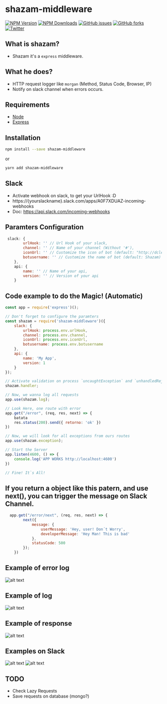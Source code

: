 # shazam-middleware

[![NPM Version](https://img.shields.io/npm/v/shazam-middleware.svg)](https://npmjs.org/package/shazam-middleware)
[![NPM Downloads](https://img.shields.io/npm/dm/shazam-middleware.svg)](https://npmjs.org/package/shazam-middleware)
[![GitHub issues](https://img.shields.io/github/issues/juninmd/shazam-middleware.svg)](https://github.com/juninmd/shazam-middleware/issues)
[![GitHub forks](https://img.shields.io/github/forks/juninmd/shazam-middleware.svg)](https://github.com/juninmd/shazam-middleware/network)
[![Twitter](https://img.shields.io/twitter/url/https/github.com/juninmd/shazam-middleware.svg?style=social)](https://twitter.com/intent/tweet?text=Wow:&url=%5Bobject%20Object%5D)

## What is shazam?
* Shazam it's a `express` middleware.

## What he does?
* HTTP request logger like `morgan` (Method, Status Code, Browser, IP)
* Notify on slack channel when errors occurs.

## Requirements
* [Node](https://nodejs.org/en/)
* [Express](https://www.npmjs.com/package/express)

## Installation
```bash
npm install --save shazam-middleware
```
or
```bash
yarn add shazam-middleware
```

## Slack
* Activate webhook on slack, to get your UrlHook :D
* https://{yourslackname}.slack.com/apps/A0F7XDUAZ-incoming-webhooks
* Doc:  https://api.slack.com/incoming-webhooks

## Paramters Configuration
```js
 slack: {
        urlHook: '' // Url Hook of your slack,
        channel: '' // Name of your channel (Without '#'),
        iconUrl: '' // Customize the icon of bot (default: "http://dclegends.wiki/images/d/d9/Shazam_Billy_Batson_Portrait.png"),
        botusername: '' // Customize the name of bot (default: Shazam)
    },
    api: {
        name: '' // Name of your api,
        version: '' // Version of your api
    }
```

## Code example to do the Magic! (Automatic)
```js
const app = require('express')();

// Don't forget to configure the paramters
const shazam = require('shazam-middleware')({
    slack: {
        urlHook: process.env.urlHook,
        channel: process.env.channel,
        iconUrl: process.env.iconUrl,
        botusername: process.env.botusername
    },
    api: {
        name: 'My App',
        version: 1
    }
});

// Activate validation on process `uncaughtException` and `unhandledRejection`
shazam.handler;

// Now, we wanna log all requests
app.use(shazam.log);

// Look Here, one route with error
app.get("/error", (req, res, next) => {
    batata
    res.status(200).send({ retorno: 'ok' })
})

// Now, we will look for all exceptions from ours routes
app.use(shazam.exception);

// Start the Server
app.listen(4600, () => {
    console.log('APP WORKS http://localhost:4600')
})

// Fine! It`s All!
```

## If you return a object like this patern, and use next(), you can trigger the message on Slack Channel.
```js
  app.get("/error/next", (req, res, next) => {
        next({
            message: {
                userMessage: 'Hey, user! Don´t Worry',
                developerMessage: 'Hey Man! This is bad'
            },
            statusCode: 500
        });
    })
```
## Example of error log
![alt text](https://image.prntscr.com/image/uB86RZutR9O0fzM34J96HA.png "Log Exemple")

## Example of log
![alt text](https://image.prntscr.com/image/O9pnCJetQJ6Tkob4H31mMQ.png "Log Exemple")

## Example of response
![alt text](https://image.prntscr.com/image/ECigRxeeTGC5g3V_MTfX6g.png "Log Exemple")

## Examples on Slack
![alt text](https://image.prntscr.com/image/fAmdzOYAQ1K1_93pmMnmKw.png "Log Exemple")
![alt text](https://image.prntscr.com/image/wVrD6_aNRMSN79cefs9B1Q.png "Log Exemple")

## TODO
* Check Lazy Requests
* Save requests on database (mongo?)
